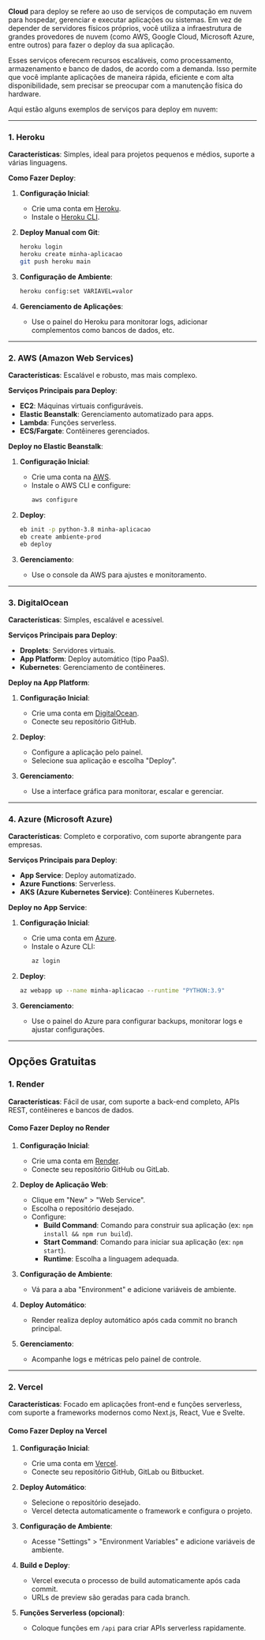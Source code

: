 **Cloud** para deploy se refere ao uso de serviços de computação em nuvem para hospedar, gerenciar e executar aplicações ou sistemas. Em vez de depender de servidores físicos próprios, você utiliza a infraestrutura de grandes provedores de nuvem (como AWS, Google Cloud, Microsoft Azure, entre outros) para fazer o deploy da sua aplicação.

Esses serviços oferecem recursos escaláveis, como processamento, armazenamento e banco de dados, de acordo com a demanda. Isso permite que você implante aplicações de maneira rápida, eficiente e com alta disponibilidade, sem precisar se preocupar com a manutenção física do hardware. 

Aqui estão alguns exemplos de serviços para deploy em nuvem:

---

### **1. Heroku**  
**Características**: Simples, ideal para projetos pequenos e médios, suporte a várias linguagens.  

**Como Fazer Deploy**:  
1. **Configuração Inicial**:  
   - Crie uma conta em [Heroku](https://heroku.com).  
   - Instale o [Heroku CLI](https://devcenter.heroku.com/articles/heroku-cli).  

2. **Deploy Manual com Git**:  
   ```bash
   heroku login
   heroku create minha-aplicacao
   git push heroku main
   ```

3. **Configuração de Ambiente**:  
   ```bash
   heroku config:set VARIAVEL=valor
   ```

4. **Gerenciamento de Aplicações**:  
   - Use o painel do Heroku para monitorar logs, adicionar complementos como bancos de dados, etc.

---

### **2. AWS (Amazon Web Services)**  
**Características**: Escalável e robusto, mas mais complexo.  

**Serviços Principais para Deploy**:  
- **EC2**: Máquinas virtuais configuráveis.  
- **Elastic Beanstalk**: Gerenciamento automatizado para apps.  
- **Lambda**: Funções serverless.  
- **ECS/Fargate**: Contêineres gerenciados.  

**Deploy no Elastic Beanstalk**:  
1. **Configuração Inicial**:  
   - Crie uma conta na [AWS](https://aws.amazon.com/).  
   - Instale o AWS CLI e configure:  
     ```bash
     aws configure
     ```

2. **Deploy**:  
   ```bash
   eb init -p python-3.8 minha-aplicacao
   eb create ambiente-prod
   eb deploy
   ```

3. **Gerenciamento**:  
   - Use o console da AWS para ajustes e monitoramento.

---

### **3. DigitalOcean**  
**Características**: Simples, escalável e acessível.  

**Serviços Principais para Deploy**:  
- **Droplets**: Servidores virtuais.  
- **App Platform**: Deploy automático (tipo PaaS).  
- **Kubernetes**: Gerenciamento de contêineres.  

**Deploy na App Platform**:  
1. **Configuração Inicial**:  
   - Crie uma conta em [DigitalOcean](https://www.digitalocean.com/).  
   - Conecte seu repositório GitHub.  

2. **Deploy**:  
   - Configure a aplicação pelo painel.  
   - Selecione sua aplicação e escolha "Deploy".

3. **Gerenciamento**:  
   - Use a interface gráfica para monitorar, escalar e gerenciar.

---

### **4. Azure (Microsoft Azure)**  
**Características**: Completo e corporativo, com suporte abrangente para empresas.  

**Serviços Principais para Deploy**:  
- **App Service**: Deploy automatizado.  
- **Azure Functions**: Serverless.  
- **AKS (Azure Kubernetes Service)**: Contêineres Kubernetes.  

**Deploy no App Service**:  
1. **Configuração Inicial**:  
   - Crie uma conta em [Azure](https://azure.microsoft.com/).  
   - Instale o Azure CLI:  
     ```bash
     az login
     ```

2. **Deploy**:  
   ```bash
   az webapp up --name minha-aplicacao --runtime "PYTHON:3.9"
   ```

3. **Gerenciamento**:  
   - Use o painel do Azure para configurar backups, monitorar logs e ajustar configurações.

---

## Opções Gratuitas

### **1. Render**  
**Características**: Fácil de usar, com suporte a back-end completo, APIs REST, contêineres e bancos de dados.

#### **Como Fazer Deploy no Render**  

1. **Configuração Inicial**:  
   - Crie uma conta em [Render](https://render.com).  
   - Conecte seu repositório GitHub ou GitLab.  

2. **Deploy de Aplicação Web**:  
   - Clique em "New" > "Web Service".  
   - Escolha o repositório desejado.  
   - Configure:  
     - **Build Command**: Comando para construir sua aplicação (ex: `npm install && npm run build`).  
     - **Start Command**: Comando para iniciar sua aplicação (ex: `npm start`).  
     - **Runtime**: Escolha a linguagem adequada.  

3. **Configuração de Ambiente**:  
   - Vá para a aba "Environment" e adicione variáveis de ambiente.  

4. **Deploy Automático**:  
   - Render realiza deploy automático após cada commit no branch principal.  

5. **Gerenciamento**:  
   - Acompanhe logs e métricas pelo painel de controle.

---

### **2. Vercel**  
**Características**: Focado em aplicações front-end e funções serverless, com suporte a frameworks modernos como Next.js, React, Vue e Svelte.  

#### **Como Fazer Deploy na Vercel**  

1. **Configuração Inicial**:  
   - Crie uma conta em [Vercel](https://vercel.com).  
   - Conecte seu repositório GitHub, GitLab ou Bitbucket.  

2. **Deploy Automático**:  
   - Selecione o repositório desejado.  
   - Vercel detecta automaticamente o framework e configura o projeto.  

3. **Configuração de Ambiente**:  
   - Acesse "Settings" > "Environment Variables" e adicione variáveis de ambiente.  

4. **Build e Deploy**:  
   - Vercel executa o processo de build automaticamente após cada commit.  
   - URLs de preview são geradas para cada branch.  

5. **Funções Serverless (opcional)**:  
   - Coloque funções em `/api` para criar APIs serverless rapidamente.